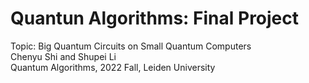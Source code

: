 # Quantun Algorithms: Final Project
Topic: Big Quantum Circuits on Small Quantum Computers\
Chenyu Shi and Shupei Li\
Quantum Algorithms, 2022 Fall, Leiden University
